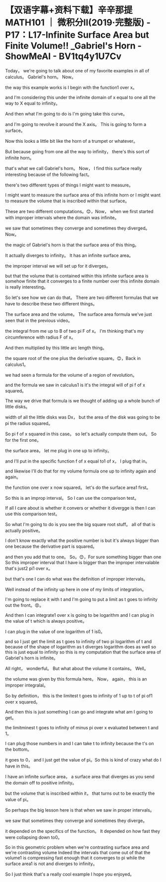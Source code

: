 # 【双语字幕+资料下载】辛辛那提 MATH101 ｜ 微积分Ⅱ(2019·完整版) - P17：L17-Infinite Surface Area but Finite Volume!!   _Gabriel's Horn - ShowMeAI - BV1tq4y1U7Cv

Today， we're going to talk about one of my favorite examples in all of calculus。 Gabriel's horn。 Now。

 the way this example works is I begin with the function1 over x。

 and I'm considering this under the infinite domain of x equal to one all the way to X equal to infinity。

 And then what I'm going to do is I'm going take this curve。

 and I'm going to revolve it around the X axis。 This is going to form a surface。

 Now this looks a little bit like the horn of a trumpet or whatever。

 But because going from one all the way to infinity， there's this sort of infinite horn。

 that's what we call Gabriel's horn。 Now， I find this surface really interesting because of the following fact。

 there's two different types of things I might want to measure。

 I might want to measure the surface area of this infinite horn or I might want to measure the volume that is inscribed within that surface。

 These are two different computations。😊，Now， when we first started with improper intervals where the domain was infinite。

 we saw that sometimes they converge and sometimes they diverged。 Now。

 the magic of Gabriel's horn is that the surface area of this thing。

 It actually diverges to infinity。 It has an infinite surface area。

 the improper interval we will set up for it diverges。

 but that the volume that is contained within this infinite surface area is somehow finite that it converges to a finite number over this infinite domain is really interesting。

 So let's see how we can do that。 There are two different formulas that we have to describe these two different things。

 The surface area and the volume。 The surface area formula we've just seen that in the previous video。

 the integral from me up to B of two pi F of x。 I'm thinking that's my circumference with radius F of x。

 And then multiplied by this little arc length thing。

 the square root of the one plus the derivative square。😊，Back in calculus1。

 we had seen a formula for the volume of a region of revolution。

 and the formula we saw in calculus1 is it's the integral will of pi f of x squared。

The way we drive that formula is we thought of adding up a whole bunch of little disks。

 width of all the little disks was Dx， but the area of the disk was going to be pi the radius squared。

 So pi f of x squared in this case。 so let's actually compute them out。 So for the first one。

 the surface area， let me plug in one up to infinity。

 and I'll put in the specific function f of x equal to1 of x， I plug that in。

 and likewise I'll do that for my volume formula one up to infinity again and again。

 the function one over x now squared。 let's do the surface area1 first。

 So this is an improp interval。 So I can use the comparison test。

 If all I care about is whether it convers or whether it divergge is then I can use this comparison test。

 So what I'm going to do is you see the big square root stuff。 all of that is actually positive。

 I don't know exactly what the positive number is but it's always bigger than one because the derivative part is squared。

 and then you add that to one。 So。😊，For sure something bigger than one So this improper interval that I have is bigger than the improper intervalable that's just2 pi1 over x。

 but that's one I can do what was the definition of improper intervals。

 Well instead of the infinity up here in one of my limits of integration。

 I'm going to replace it with t and I'm going to put a limit as t goes to infinity out the front。😡。

And then I can integrate1 over x is going to be logarithm and I can plug in the value of t which is always positive。

 I can plug in the value of one logarithm of 1 is0。

 and so I just get the limit as t goes to infinity of two pi logarithm of t and because of the shape of logarithm as t diverges logarithm does as well so this is just equal to infinity so this is my computation that the surface area of Gabriel's horn is infinite。

All right， wonderful。 But what about the volume it contains。 Well。

 the volume was given by this formula here。 Now， again， this is an improper integralal。

 So by definition， this is the limitest t goes to infinity of 1 up to t of pi of1 over x squared。

 And then this is just something I can go and integrate what am I going to get。

 the limitminest t goes to infinity of minus pi over x evaluated between t and 1。

 I can plug those numbers in and I can take t to infinity because the t's on the bottom。

 it goes to 0， and I just get the value of pi。So this is kind of crazy what do I have in this。

 I have an infinite surface area， a surface area that diverges as you send the domain off to positive infinity。

 but the volume that is inscribed within it， that turns out to be exactly the value of pi。

So perhaps the big lesson here is that when we saw in proper intervals。

 we saw that sometimes they converge and sometimes they diverge。

 it depended on the specifics of the function。 It depended on how fast they were collapsing down to0。

 So in this geometric problem when we're contrasting surface area and we're contrasting volume Indeed the intervals that come out of that the volume1 is compressing fast enough that it converges to pi while the surface area1 is not and diverges to infinity。

 So I just think that's a really cool example I hope you enjoyed。

